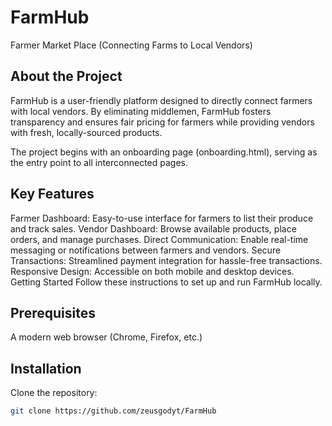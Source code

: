 # FarmHub
Farmer Market Place (Connecting Farms to Local Vendors)

## About the Project
FarmHub is a user-friendly platform designed to directly connect farmers with local vendors. By eliminating middlemen, FarmHub fosters transparency and ensures fair pricing for farmers while providing vendors with fresh, locally-sourced products.

The project begins with an onboarding page (onboarding.html), serving as the entry point to all interconnected pages.

## Key Features
Farmer Dashboard: Easy-to-use interface for farmers to list their produce and track sales.
Vendor Dashboard: Browse available products, place orders, and manage purchases.
Direct Communication: Enable real-time messaging or notifications between farmers and vendors.
Secure Transactions: Streamlined payment integration for hassle-free transactions.
Responsive Design: Accessible on both mobile and desktop devices.
Getting Started
Follow these instructions to set up and run FarmHub locally.

## Prerequisites
A modern web browser (Chrome, Firefox, etc.)

## Installation
Clone the repository:
   ```bash
   git clone https://github.com/zeusgodyt/FarmHub
